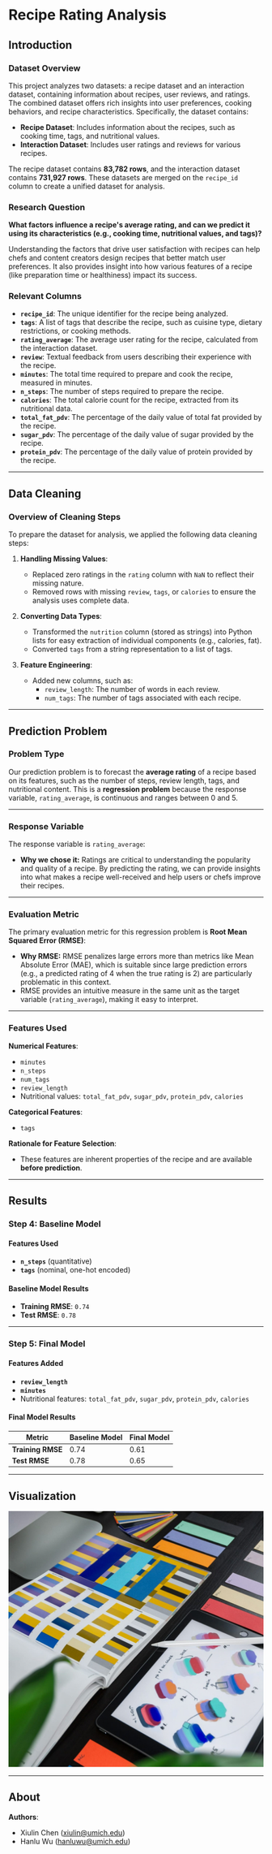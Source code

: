 # Recipe Rating Analysis

## Introduction

### Dataset Overview

This project analyzes two datasets: a recipe dataset and an interaction dataset, containing information about recipes, user reviews, and ratings. The combined dataset offers rich insights into user preferences, cooking behaviors, and recipe characteristics. Specifically, the dataset contains:

- **Recipe Dataset**: Includes information about the recipes, such as cooking time, tags, and nutritional values.
- **Interaction Dataset**: Includes user ratings and reviews for various recipes.

The recipe dataset contains **83,782 rows**, and the interaction dataset contains **731,927 rows**. These datasets are merged on the `recipe_id` column to create a unified dataset for analysis.

### Research Question

**What factors influence a recipe's average rating, and can we predict it using its characteristics (e.g., cooking time, nutritional values, and tags)?**

Understanding the factors that drive user satisfaction with recipes can help chefs and content creators design recipes that better match user preferences. It also provides insight into how various features of a recipe (like preparation time or healthiness) impact its success.

### Relevant Columns

- **`recipe_id`**: The unique identifier for the recipe being analyzed.
- **`tags`**: A list of tags that describe the recipe, such as cuisine type, dietary restrictions, or cooking methods.
- **`rating_average`**: The average user rating for the recipe, calculated from the interaction dataset.
- **`review`**: Textual feedback from users describing their experience with the recipe.
- **`minutes`**: The total time required to prepare and cook the recipe, measured in minutes.
- **`n_steps`**: The number of steps required to prepare the recipe.
- **`calories`**: The total calorie count for the recipe, extracted from its nutritional data.
- **`total_fat_pdv`**: The percentage of the daily value of total fat provided by the recipe.
- **`sugar_pdv`**: The percentage of the daily value of sugar provided by the recipe.
- **`protein_pdv`**: The percentage of the daily value of protein provided by the recipe.

---

## Data Cleaning

### Overview of Cleaning Steps

To prepare the dataset for analysis, we applied the following data cleaning steps:

1. **Handling Missing Values**:
   - Replaced zero ratings in the `rating` column with `NaN` to reflect their missing nature.
   - Removed rows with missing `review`, `tags`, or `calories` to ensure the analysis uses complete data.

2. **Converting Data Types**:
   - Transformed the `nutrition` column (stored as strings) into Python lists for easy extraction of individual components (e.g., calories, fat).
   - Converted `tags` from a string representation to a list of tags.

3. **Feature Engineering**:
   - Added new columns, such as:
     - `review_length`: The number of words in each review.
     - `num_tags`: The number of tags associated with each recipe.

---

## Prediction Problem

### Problem Type

Our prediction problem is to forecast the **average rating** of a recipe based on its features, such as the number of steps, review length, tags, and nutritional content. This is a **regression problem** because the response variable, `rating_average`, is continuous and ranges between 0 and 5.

---

### Response Variable

The response variable is `rating_average`:
- **Why we chose it:** Ratings are critical to understanding the popularity and quality of a recipe. By predicting the rating, we can provide insights into what makes a recipe well-received and help users or chefs improve their recipes.

---

### Evaluation Metric

The primary evaluation metric for this regression problem is **Root Mean Squared Error (RMSE)**:
- **Why RMSE:** RMSE penalizes large errors more than metrics like Mean Absolute Error (MAE), which is suitable since large prediction errors (e.g., a predicted rating of 4 when the true rating is 2) are particularly problematic in this context.
- RMSE provides an intuitive measure in the same unit as the target variable (`rating_average`), making it easy to interpret.

---

### Features Used

**Numerical Features**:
- `minutes`
- `n_steps`
- `num_tags`
- `review_length`
- Nutritional values: `total_fat_pdv`, `sugar_pdv`, `protein_pdv`, `calories`

**Categorical Features**:
- `tags`

**Rationale for Feature Selection**:
- These features are inherent properties of the recipe and are available **before prediction**.

---

## Results

### Step 4: Baseline Model

#### Features Used

- **`n_steps`** (quantitative)
- **`tags`** (nominal, one-hot encoded)

#### Baseline Model Results

- **Training RMSE**: `0.74`
- **Test RMSE**: `0.78`

---

### Step 5: Final Model

#### Features Added

- **`review_length`**
- **`minutes`**
- Nutritional features: `total_fat_pdv`, `sugar_pdv`, `protein_pdv`, `calories`

#### Final Model Results

| Metric              | Baseline Model | Final Model |
|---------------------|----------------|-------------|
| **Training RMSE**   | 0.74           | 0.61        |
| **Test RMSE**       | 0.78           | 0.65        |

---

## Visualization

![Residuals Plot](/images/03.jpg)

---

## About

**Authors**:  
- Xiulin Chen (xiulin@umich.edu)  
- Hanlu Wu (hanluwu@umich.edu)
